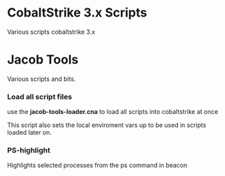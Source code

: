 # CobaltStrike 3.x Scripts

Various scripts cobaltstrike 3.x


# Jacob Tools

Various scripts and bits.

### Load all script files
use the **jacob-tools-loader.cna** to load all scripts into cobaltstrike at once

This script also sets the local enviroment vars up to be used in scripts loaded later on.


### PS-highlight
Highlights selected processes from the ps command in beacon


